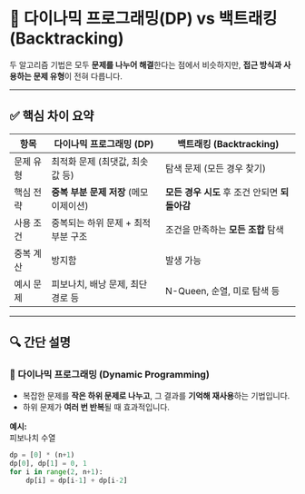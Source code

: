 # 📌 다이나믹 프로그래밍(DP) vs 백트래킹(Backtracking)

두 알고리즘 기법은 모두 **문제를 나누어 해결**한다는 점에서 비슷하지만, **접근 방식과 사용하는 문제 유형**이 전혀 다릅니다.

---

## ✅ 핵심 차이 요약

| 항목 | 다이나믹 프로그래밍 (DP) | 백트래킹 (Backtracking) |
|------|--------------------------|--------------------------|
| 문제 유형 | 최적화 문제 (최댓값, 최솟값 등) | 탐색 문제 (모든 경우 찾기) |
| 핵심 전략 | **중복 부분 문제 저장** (메모이제이션) | **모든 경우 시도** 후 조건 안되면 **되돌아감** |
| 사용 조건 | 중복되는 하위 문제 + 최적 부분 구조 | 조건을 만족하는 **모든 조합** 탐색 |
| 중복 계산 | 방지함 | 발생 가능 |
| 예시 문제 | 피보나치, 배낭 문제, 최단 경로 등 | N-Queen, 순열, 미로 탐색 등 |

---

## 🔍 간단 설명

### 📘 다이나믹 프로그래밍 (Dynamic Programming)
- 복잡한 문제를 **작은 하위 문제로 나누고**, 그 결과를 **기억해 재사용**하는 기법입니다.
- 하위 문제가 **여러 번 반복**될 때 효과적입니다.

**예시:**  
피보나치 수열
```python
dp = [0] * (n+1)
dp[0], dp[1] = 0, 1
for i in range(2, n+1):
    dp[i] = dp[i-1] + dp[i-2]
